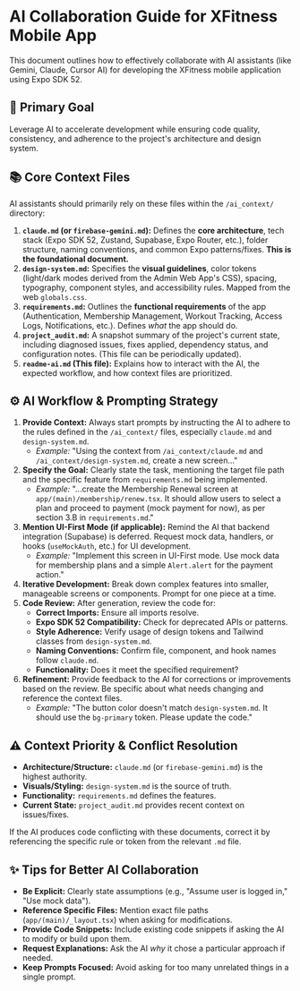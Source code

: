# AI Collaboration Guide for XFitness Mobile App

This document outlines how to effectively collaborate with AI assistants (like Gemini, Claude, Cursor AI) for developing the XFitness mobile application using Expo SDK 52.

## 🎯 Primary Goal

Leverage AI to accelerate development while ensuring code quality, consistency, and adherence to the project's architecture and design system.

## 📚 Core Context Files

AI assistants should primarily rely on these files within the `/ai_context/` directory:

1.  **`claude.md` (or `firebase-gemini.md`):** Defines the **core architecture**, tech stack (Expo SDK 52, Zustand, Supabase, Expo Router, etc.), folder structure, naming conventions, and common Expo patterns/fixes. **This is the foundational document.**
2.  **`design-system.md`:** Specifies the **visual guidelines**, color tokens (light/dark modes derived from the Admin Web App's CSS), spacing, typography, component styles, and accessibility rules. Mapped from the web `globals.css`.
3.  **`requirements.md`:** Outlines the **functional requirements** of the app (Authentication, Membership Management, Workout Tracking, Access Logs, Notifications, etc.). Defines *what* the app should do.
4.  **`project_audit.md`:** A snapshot summary of the project's current state, including diagnosed issues, fixes applied, dependency status, and configuration notes. (This file can be periodically updated).
5.  **`readme-ai.md` (This file):** Explains how to interact with the AI, the expected workflow, and how context files are prioritized.

## ⚙️ AI Workflow & Prompting Strategy

1.  **Provide Context:** Always start prompts by instructing the AI to adhere to the rules defined in the `/ai_context/` files, especially `claude.md` and `design-system.md`.
    * *Example:* "Using the context from `/ai_context/claude.md` and `/ai_context/design-system.md`, create a new screen..."
2.  **Specify the Goal:** Clearly state the task, mentioning the target file path and the specific feature from `requirements.md` being implemented.
    * *Example:* "...create the Membership Renewal screen at `app/(main)/membership/renew.tsx`. It should allow users to select a plan and proceed to payment (mock payment for now), as per section 3.B in `requirements.md`."
3.  **Mention UI-First Mode (if applicable):** Remind the AI that backend integration (Supabase) is deferred. Request mock data, handlers, or hooks (`useMockAuth`, etc.) for UI development.
    * *Example:* "Implement this screen in UI-First mode. Use mock data for membership plans and a simple `Alert.alert` for the payment action."
4.  **Iterative Development:** Break down complex features into smaller, manageable screens or components. Prompt for one piece at a time.
5.  **Code Review:** After generation, review the code for:
    * **Correct Imports:** Ensure all imports resolve.
    * **Expo SDK 52 Compatibility:** Check for deprecated APIs or patterns.
    * **Style Adherence:** Verify usage of design tokens and Tailwind classes from `design-system.md`.
    * **Naming Conventions:** Confirm file, component, and hook names follow `claude.md`.
    * **Functionality:** Does it meet the specified requirement?
6.  **Refinement:** Provide feedback to the AI for corrections or improvements based on the review. Be specific about what needs changing and reference the context files.
    * *Example:* "The button color doesn't match `design-system.md`. It should use the `bg-primary` token. Please update the code."

## ⚠️ Context Priority & Conflict Resolution

-   **Architecture/Structure:** `claude.md` (or `firebase-gemini.md`) is the highest authority.
-   **Visuals/Styling:** `design-system.md` is the source of truth.
-   **Functionality:** `requirements.md` defines the features.
-   **Current State:** `project_audit.md` provides recent context on issues/fixes.

If the AI produces code conflicting with these documents, correct it by referencing the specific rule or token from the relevant `.md` file.

## ✨ Tips for Better AI Collaboration

-   **Be Explicit:** Clearly state assumptions (e.g., "Assume user is logged in," "Use mock data").
-   **Reference Specific Files:** Mention exact file paths (`app/(main)/_layout.tsx`) when asking for modifications.
-   **Provide Code Snippets:** Include existing code snippets if asking the AI to modify or build upon them.
-   **Request Explanations:** Ask the AI *why* it chose a particular approach if needed.
-   **Keep Prompts Focused:** Avoid asking for too many unrelated things in a single prompt.